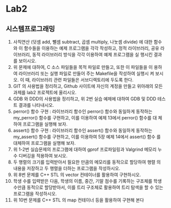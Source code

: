 # Lab2
## 시스템프로그래밍 

1. 사칙연산 (덧셈 add, 뺄셈 subtract, 곱셈 multiply, 나눗셈 divide) 에 대한 함수와 
      이 함수들을 이용하는 예제 프로그램을 각각 작성하고, 정적 라이브러리, 공유 라이브러리, 동적 라이브러리 방식을 각각 이용하여 예제 프로그램을 실
행시킨 결과를 보이시오.
2. 위 문제에 대하여, C 소스 파일들을 목적 파일로 만들고, 또한 이 파일들을 이
용하여 라이브러리 또는 실행 파일로 만들어 주는 Makefile을 작성하여 실행시
켜 보시오. 이 때, 라이브러리 관련 파일들은 서브디렉토리에 두도록 한다.
3. GIT 의 사용법을 정리하고, Github 사이트에 자신의 계정을 만들고 위아래의
모든 과제를 lab2 프로젝트에 올리시오.
4. GDB 와 DDD의 사용법을 정리하고, 위 2번 실습 예제에 대하여 GDB 및 DDD 
테스트 결과를 나타내시오.
5. perror() 함수 구현 : 라이브러리 함수인 perror() 함수와 동일하게 동작하는
my_perror() 함수를 구현하고, 이를 이용하여 예제 13에서 perror() 함수를 대
체하여 프로그램을 실행해 보자.
6. assert() 함수 구현 : 라이브러리 함수인 assert() 함수와 동일하게 동작하는
my_assert() 함수를 구현하고, 이를 이용하여 5장 예제 14에서 assert() 함수
를 대체하여 프로그램을 실행해 보자.
7. 위 1-2번 실습문제의 프로그램에 대하여 gprof 프로파일링과 Valgrind 메모리
누수 디버깅을 적용하여 보시오.
8. 두 행렬의 크기를 입력받아서 필요한 만큼의 메모리를 동적으로 할당하여 행렬
의 내용을 저장하고 두 행렬을 더하는 프로그램을 작성하시오.
9. 위 8번 문제를 C++ STL 의 vector 컨테이너를 활용하여 구현하시오.
10. 학생 수를 입력받은 다음, 학생의 이름, 중간, 기말 점수를 기록하는 구조체를
학생 수만큼 동적으로 할당받아서, 이를 트리 구조체로 활용하여 트리 탐색을
할 수 있는 프로그램을 작성하시오.
11. 위 10번 문제를 C++ STL 의 map 컨테이너 등을 활용하여 구현해 본다
